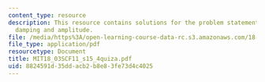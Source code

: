 ```yaml
---
content_type: resource
description: This resource contains solutions for the problem statements related to
  damping and amplitude.
file: /media/https%3A/open-learning-course-data-rc.s3.amazonaws.com/18-03sc-differential-equations-fall-2011/8824591d35ddacb2b8e83fe73d4c4025_MIT18_03SCF11_s15_4quiza.pdf
file_type: application/pdf
resourcetype: Document
title: MIT18_03SCF11_s15_4quiza.pdf
uid: 8824591d-35dd-acb2-b8e8-3fe73d4c4025
---
```

